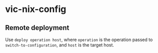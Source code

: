 # vic-nix-config

## Remote deployment

Use `deploy operation host`, where `operation` is the operation passed to `switch-to-configuration`, and `host` is the target host.
